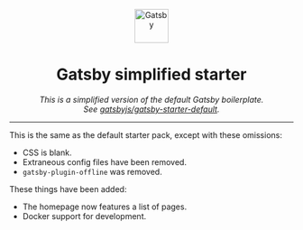 <p align='center'>
  <a href='https://www.gatsbyjs.org'>
    <img alt='Gatsby' src='https://www.gatsbyjs.org/monogram.svg' width='60' />
  </a>
</p>

<h1 align="center">
  Gatsby simplified starter
</h1>

<p align='center'>
<em>
This is a simplified version of the default Gatsby boilerplate.<br>
See <a href='https://github.com/gatsbyjs/gatsby-starter-default'>gatsbyjs/gatsby-starter-default</a>.
</em>
</p>

---

This is the same as the default starter pack, except with these omissions:

- CSS is blank.
- Extraneous config files have been removed.
- `gatsby-plugin-offline` was removed.

These things have been added:

- The homepage now features a list of pages.
- Docker support for development.
